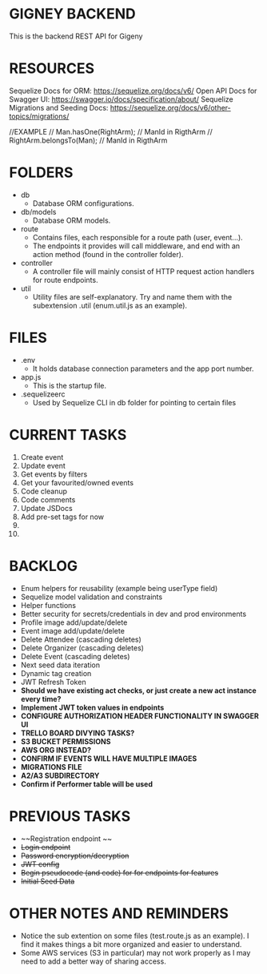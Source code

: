 # GIGNEY BACKEND
This is the backend REST API for Gigeny


# RESOURCES
Sequelize Docs for ORM:
https://sequelize.org/docs/v6/
Open API Docs for Swagger UI:
https://swagger.io/docs/specification/about/
Sequelize Migrations and Seeding Docs:
https://sequelize.org/docs/v6/other-topics/migrations/

//EXAMPLE
//   Man.hasOne(RightArm);      // ManId in RigthArm
//   RightArm.belongsTo(Man);   // ManId in RigthArm


# FOLDERS
- db
    - Database ORM configurations.
- db/models 
    - Database ORM models. 
- route 
    - Contains files, each responsible for a route path (user, event...). 
    - The endpoints it provides will call middleware, and end with an action method (found in the controller folder).
- controller
    - A controller file will mainly consist of HTTP request action handlers for route endpoints.
- util
    - Utility files are self-explanatory. Try and name them with the subextension .util (enum.util.js as an example).


# FILES
- .env 
    - It holds database connection parameters and the app port number.
- app.js 
    - This is the startup file.
- .sequelizeerc
    - Used by Sequelize CLI in db folder for pointing to certain files


# CURRENT TASKS
1. Create event
2. Update event 
3. Get events by filters
4. Get your favourited/owned events
5. Code cleanup
6. Code comments
7. Update JSDocs
8. Add pre-set tags for now
9. 
10. 

# BACKLOG
- Enum helpers for reusability (example being userType field)
- Sequelize model validation and constraints
- Helper functions
- Better security for secrets/credentials in dev and prod environments
- Profile image add/update/delete
- Event image add/update/delete
- Delete Attendee (cascading deletes)
- Delete Organizer (cascading deletes)
- Delete Event (cascading deletes)
- Next seed data iteration
- Dynamic tag creation
- JWT Refresh Token
- **Should we have existing act checks, or just create a new act instance every time?**
- **Implement JWT token values in endpoints**
- **CONFIGURE AUTHORIZATION HEADER FUNCTIONALITY IN SWAGGER UI**
- **TRELLO BOARD DIVYING TASKS?**
- **S3 BUCKET PERMISSIONS**
- **AWS ORG INSTEAD?**
- **CONFIRM IF EVENTS WILL HAVE MULTIPLE IMAGES**
- **MIGRATIONS FILE**
- **A2/A3 SUBDIRECTORY**
- **Confirm if Performer table will be used**



# PREVIOUS TASKS
- ~~Registration endpoint ~~
- ~~Login endpoint~~
- ~~Password encryption/decryption~~
- ~~JWT config~~
- ~~Begin pseudocode (and code) for for endpoints for features~~
- ~~Initial Seed Data~~





# OTHER NOTES AND REMINDERS
- Notice the sub extention on some files (test.route.js as an example). I find it makes things a bit more organized and easier to understand.
- Some AWS services (S3 in particular) may not work properly as I may need to add a better way of sharing access.